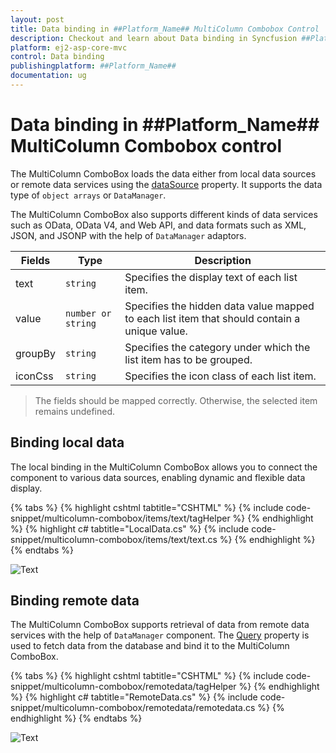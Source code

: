 ```yaml
---
layout: post
title: Data binding in ##Platform_Name## MultiColumn Combobox Control | Syncfusion
description: Checkout and learn about Data binding in Syncfusion ##Platform_Name## MultiColumn Combobox control of Syncfusion Essential JS 2 and more.
platform: ej2-asp-core-mvc
control: Data binding
publishingplatform: ##Platform_Name##
documentation: ug
---
```


# Data binding in ##Platform_Name## MultiColumn Combobox control

The MultiColumn ComboBox loads the data either from local data sources or remote data services using the [dataSource](https://help.syncfusion.com/cr/aspnetcore-js2/Syncfusion.EJ2.MultiColumnComboBox.MultiColumnComboBox.html#Syncfusion_EJ2_MultiColumnComboBox_MultiColumnComboBox_DataSource) property. It supports the data type of `object arrays` or `DataManager`.

The MultiColumn ComboBox also supports different kinds of data services such as OData, OData V4, and Web API, and data formats such as XML, JSON, and JSONP with the help of `DataManager` adaptors.

| Fields | Type | Description |
|------|------|-------------|
| text |  `string` | Specifies the display text of each list item. |
| value |  `number or string` | Specifies the hidden data value mapped to each list item that should contain a unique value. |
| groupBy |  `string` | Specifies the category under which the list item has to be grouped. |
| iconCss |  `string` | Specifies the icon class of each list item. |

> The fields should be mapped correctly. Otherwise, the selected item remains undefined.

## Binding local data

The local binding in the MultiColumn ComboBox allows you to connect the component to various data sources, enabling dynamic and flexible data display.

{% tabs %}
{% highlight cshtml tabtitle="CSHTML" %}
{% include code-snippet/multicolumn-combobox/items/text/tagHelper %}
{% endhighlight %}
{% highlight c# tabtitle="LocalData.cs" %}
{% include code-snippet/multicolumn-combobox/items/text/text.cs %}
{% endhighlight %}
{% endtabs %}

![Text](images/text.png)

## Binding remote data

The MultiColumn ComboBox supports retrieval of data from remote data services with the help of `DataManager` component. The [Query](https://help.syncfusion.com/cr/aspnetcore-js2/Syncfusion.EJ2.MultiColumnComboBox.MultiColumnComboBox.html#Syncfusion_EJ2_MultiColumnComboBox_MultiColumnComboBox_Query) property is used to fetch data from the database and bind it to the MultiColumn ComboBox.

{% tabs %}
{% highlight cshtml tabtitle="CSHTML" %}
{% include code-snippet/multicolumn-combobox/remotedata/tagHelper %}
{% endhighlight %}
{% highlight c# tabtitle="RemoteData.cs" %}
{% include code-snippet/multicolumn-combobox/remotedata/remotedata.cs %}
{% endhighlight %}
{% endtabs %}

![Text](images/remotedata.png)